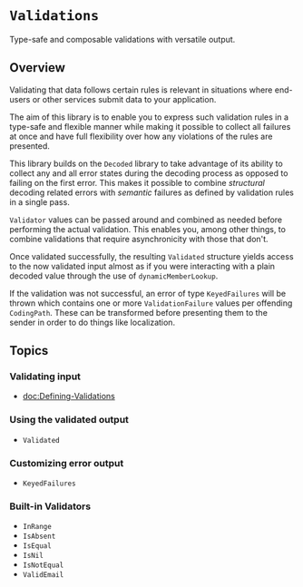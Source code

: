 # ``Validations``

Type-safe and composable validations with versatile output.       

## Overview

Validating that data follows certain rules is relevant in situations where end-users or other services submit data to your application.

The aim of this library is to enable you to express such validation rules in a type-safe and flexible manner while making it possible to collect all failures at once and have full flexibility over how any violations of the rules are presented.

This library builds on the `Decoded` library to take advantage of its ability to collect any and all error states during the decoding process as opposed to failing on the first error. This makes it possible to combine _structural_ decoding related errors with _semantic_ failures as defined by validation rules in a single pass.

``Validator`` values can be passed around and combined as needed before performing the actual validation. This enables you, among other things, to combine validations that require asynchronicity with those that don't.

Once validated successfully, the resulting ``Validated`` structure yields access to the now validated input almost as if you were interacting with a plain decoded value through the use of `dynamicMemberLookup`.

If the validation was not successful, an error of type ``KeyedFailures`` will be thrown which contains one or more ``ValidationFailure`` values per offending `CodingPath`. These can be transformed before presenting them to the sender in order to do things like localization.


## Topics

### Validating input

- <doc:Defining-Validations>

### Using the validated output

- ``Validated``

### Customizing error output 

- ``KeyedFailures``

### Built-in Validators

- ``InRange``
- ``IsAbsent``
- ``IsEqual``
- ``IsNil``
- ``IsNotEqual``
- ``ValidEmail``

